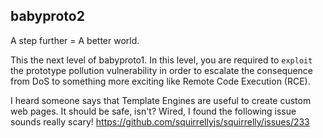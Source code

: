 ## babyproto2

A step further = A better world.

This the next level of babyproto1. In this level, you are required to `exploit` the prototype pollution vulnerability in order to escalate the consequence from DoS to something more exciting like Remote Code Execution (RCE).

I heard someone says that Template Engines are useful to create custom web pages. It should be safe, isn't? Wired, I found the following issue sounds really scary!
https://github.com/squirrellyjs/squirrelly/issues/233



